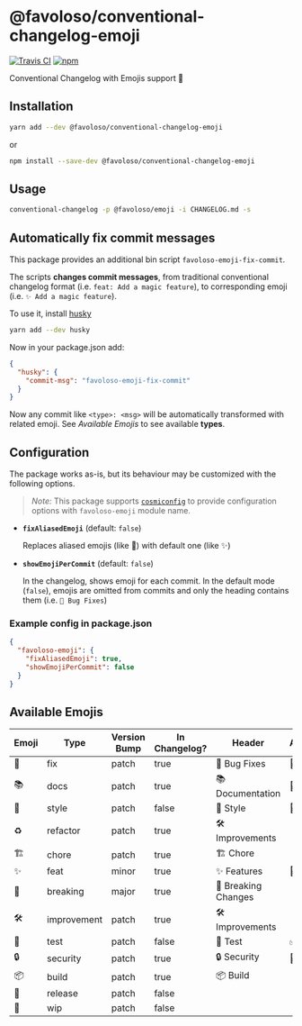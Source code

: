 # @favoloso/conventional-changelog-emoji

[![Travis CI](https://img.shields.io/travis/com/favoloso/conventional-changelog-emoji.svg)](https://travis-ci.com/favoloso/conventional-changelog-emoji)
[![npm](https://img.shields.io/npm/v/@favoloso/conventional-changelog-emoji.svg)](https://www.npmjs.com/package/@favoloso/conventional-changelog-emoji)

Conventional Changelog with Emojis support 🎉

## Installation

```sh
yarn add --dev @favoloso/conventional-changelog-emoji
```

or

```sh
npm install --save-dev @favoloso/conventional-changelog-emoji
```

## Usage

```sh
conventional-changelog -p @favoloso/emoji -i CHANGELOG.md -s
```

## Automatically fix commit messages

This package provides an additional bin script `favoloso-emoji-fix-commit`.

The scripts **changes commit messages**, from traditional conventional changelog
format (i.e. `feat: Add a magic feature`), to corresponding emoji (i.e. `✨ Add a magic feature`).

To use it, install [husky](https://github.com/typicode/husky)

```sh
yarn add --dev husky
```

Now in your package.json add:

```json
{
  "husky": {
    "commit-msg": "favoloso-emoji-fix-commit"
  }
}
```

Now any commit like `<type>: <msg>` will be automatically transformed with related
emoji. See _Available Emojis_ to see available **types**.

## Configuration

The package works as-is, but its behaviour may be customized with the following options.

> _Note:_ This package supports [`cosmiconfig`](https://github.com/davidtheclark/cosmiconfig#readme) to provide configuration options with `favoloso-emoji` module name.

- **`fixAliasedEmoji`** (default: `false`)

  Replaces aliased emojis (like 🌠) with default one (like ✨)

- **`showEmojiPerCommit`** (default: `false`)

  In the changelog, shows emoji for each commit. In the default mode (`false`), emojis are omitted from commits and only the heading contains them (i.e. `🐛 Bug Fixes`)

### Example config in package.json

```json
{
  "favoloso-emoji": {
    "fixAliasedEmoji": true,
    "showEmojiPerCommit": false
  }
}
```

## Available Emojis

| Emoji | Type        | Version Bump | In Changelog? | Header              | Aliases  |
| ----- | ----------- | ------------ | ------------- | ------------------- | -------- |
| 🐛    | fix         | patch        | true          | 🐛 Bug Fixes        | 🐞       |
| 📚    | docs        | patch        | true          | 📚 Documentation    | 📖       |
| 🎨    | style       | patch        | false         | 🎨 Style            | 💄       |
| ♻️    | refactor    | patch        | true          | 🛠 Improvements      |
| 🏗     | chore       | patch        | true          | 🏗 Chore             |
| ✨    | feat        | minor        | true          | ✨ Features         | 🌟,🌠,💫 |
| 🚨    | breaking    | major        | true          | 🚨 Breaking Changes |
| 🛠     | improvement | patch        | true          | 🛠 Improvements      |
| 🚦    | test        | patch        | false         | 🚦 Test             | ✅       |
| 🔒    | security    | patch        | true          | 🔒 Security         | 🔑       |
| 📦    | build       | patch        | true          | 📦 Build            |
| 🔖    | release     | patch        | false         |                     |
| 🚧    | wip         | patch        | false         |                     |

